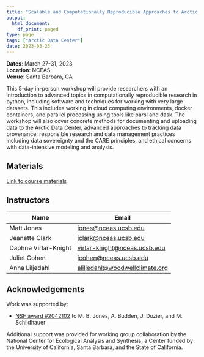 ```yaml
---
title: "Scalable and Computationally Reproducible Approaches to Arctic Research"
output:
  html_document:
    df_print: paged
type: page
tags: ["Arctic Data Center"]
date: 2023-03-23
---
```




__Dates__: March 27-31, 2023<br>
__Location__: NCEAS <br>
__Venue__: Santa Barbara, CA

This 5-day in-person workshop will provide researchers with an introduction to advanced topics in computationally reproducible research in python, including software and techniques for working with very large datasets. This includes working in cloud computing environments, docker containers, and parallel processing using tools like parsl and dask. The workshop will also cover concrete methods for documenting and uploading data to the Arctic Data Center, advanced approaches to tracking data provenance, responsible research and data management practices including data sovereignty and the CARE principles, and ethical concerns with data-intensive modeling and analysis.



## Materials

[Link to course materials](https://learning.nceas.ucsb.edu/2023-03-arctic/)


## Instructors

|Name         | Email              |
|-------------|--------------------|
|Matt Jones | jones@nceas.ucsb.edu|
|Jeanette Clark | jclark@nceas.ucsb.edu |
|Daphne Virlar-Knight| virlar-knight@nceas.ucsb.edu |
|Juliet Cohen | jcohen@nceas.ucsb.edu|
|Anna Liljedahl | aliljedahl@woodwellclimate.org|

## Acknowledgements

Work was supported by:

- [NSF award #2042102](http://www.nsf.gov/awardsearch/showAward?AWD_ID=2042102) to M. B. Jones, A. Budden, J. Dozier, and M. Schildhauer

Additional support was provided for working group collaboration by the National Center for Ecological Analysis and Synthesis, a Center funded by the University of California, Santa Barbara, and the State of California.
